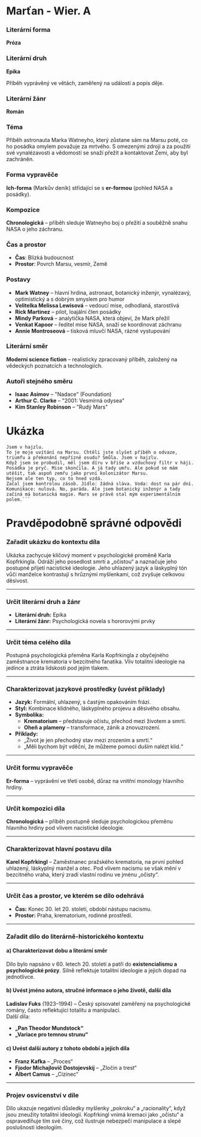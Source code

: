 # Marťan - Wier. A
### **Literární forma**

**Próza**

### **Literární druh**

**Epika**

Příběh vyprávěný ve větách, zaměřený na události a popis děje.

### **Literární žánr**

**Román**

### Téma

Příběh astronauta Marka Watneyho, který zůstane sám na Marsu poté, co ho posádka omylem považuje za mrtvého. S omezenými zdroji a za použití své vynalézavosti a vědomostí se snaží přežít a kontaktovat Zemi, aby byl zachráněn.

### Forma vypravěče

**Ich-forma** (Markův deník) střídající se s **er-formou** (pohled NASA a posádky).

### Kompozice

**Chronologická** – příběh sleduje Watneyho boj o přežití a souběžně snahu NASA o jeho záchranu.

### Čas a prostor

- **Čas**: Blízká budoucnost  
- **Prostor**: Povrch Marsu, vesmír, Země

### Postavy

- **Mark Watney** – hlavní hrdina, astronaut, botanický inženýr, vynalézavý, optimistický a s dobrým smyslem pro humor  
- **Velitelka Melissa Lewisová** – vedoucí mise, odhodlaná, starostlivá  
- **Rick Martinez** – pilot, loajální člen posádky  
- **Mindy Parková** – analytička NASA, která objeví, že Mark přežil  
- **Venkat Kapoor** – ředitel mise NASA, snaží se koordinovat záchranu  
- **Annie Montroseová** – tisková mluvčí NASA, rázné vystupování

### Literární směr

**Moderní science fiction** – realisticky zpracovaný příběh, založený na vědeckých poznatcích a technologiích.

### Autoři stejného směru

- **Isaac Asimov** – "Nadace" (Foundation)  
- **Arthur C. Clarke** – "2001: Vesmírná odysea"  
- **Kim Stanley Robinson** – "Rudý Mars"  

# Ukázka


```
Jsem v hajzlu.  
To je moje uvítání na Marsu. Chtěli jste slyšet příběh o odvaze, triumfu a překonání nepřízně osudu? Smůla. Jsem v hajzlu.  
Když jsem se probudil, měl jsem díru v břiše a vzduchový filtr v háji. Posádka je pryč. Mise skončila. A já tady umřu. Ale pokud se mám utěšit, tak aspoň zemřu jako první kolonizátor Marsu.  
Nejsem ale ten typ, co to hned vzdá.  
Začal jsem kontrolou zásob. Jídlo: žádná sláva. Voda: dost na pár dní. Komunikace: nulová. No, paráda. Ale jsem botanický inženýr a tady začíná má botanická magie. Mars se právě stal mým experimentálním polem.```
```

# Pravděpodobně správné odpovědi

### **Zařadit ukázku do kontextu díla**  

Ukázka zachycuje klíčový moment v psychologické proměně Karla Kopfrkingla. Odráží jeho posedlost smrtí a „očistou“ a naznačuje jeho postupné přijetí nacistické ideologie. Jeho uhlazený jazyk a láskyplný tón vůči manželce kontrastují s hrůznými myšlenkami, což zvyšuje celkovou děsivost.

---

### **Určit literární druh a žánr**  

- **Literární druh:** Epika  
- **Literární žánr:** Psychologická novela s hororovými prvky  

---

### **Určit téma celého díla**  

Postupná psychologická přeměna Karla Kopfrkingla z obyčejného zaměstnance krematoria v bezcitného fanatika. Vliv totalitní ideologie na jedince a ztráta lidskosti pod jejím tlakem.

---

### **Charakterizovat jazykové prostředky (uvést příklady)**  

- **Jazyk:** Formální, uhlazený, s častým opakováním frází.  
- **Styl:** Kombinace klidného, láskyplného projevu a děsivého obsahu.  
- **Symbolika:**  
    - **Krematorium** – představuje očistu, přechod mezi životem a smrtí.  
    - **Oheň a plameny** – transformace, zánik a znovuzrození.  
- **Příklady:**  
    - „Život je jen přechodný stav mezi zrozením a smrtí.“  
    - „Měli bychom být vděční, že můžeme pomoci duším nalézt klid.“  

---

### **Určit formu vypravěče**  

**Er-forma** – vyprávění ve třetí osobě, důraz na vnitřní monology hlavního hrdiny.

---

### **Určit kompozici díla**  

**Chronologická** – příběh postupně sleduje psychologickou přeměnu hlavního hrdiny pod vlivem nacistické ideologie.

---

### **Charakterizovat hlavní postavu díla**  

**Karel Kopfrkingl** – Zaměstnanec pražského krematoria, na první pohled uhlazený, láskyplný manžel a otec. Pod vlivem nacismu se však mění v bezcitného vraha, který zradí vlastní rodinu ve jménu „očisty“.

---

### **Určit čas a prostor, ve kterém se dílo odehrává**  

- **Čas:** Konec 30. let 20. století, období nástupu nacismu.  
- **Prostor:** Praha, krematorium, rodinné prostředí.  

---

### **Zařadit dílo do literárně-historického kontextu**  

#### a) Charakterizovat dobu a literární směr  

Dílo bylo napsáno v 60. letech 20. století a patří do **existencialismu a psychologické prózy**. Silně reflektuje totalitní ideologie a jejich dopad na jednotlivce.

#### b) Uvést jméno autora, stručné informace o jeho životě, další díla  

**Ladislav Fuks** (1923–1994) – Český spisovatel zaměřený na psychologické romány, často reflektující totalitu a manipulaci.  
Další díla:  
- **„Pan Theodor Mundstock“**  
- **„Variace pro temnou strunu“**  

#### c) Uvést další autory z tohoto období a jejich díla  

- **Franz Kafka** – „Proces“  
- **Fjodor Michajlovič Dostojevskij** – „Zločin a trest“  
- **Albert Camus** – „Cizinec“  

---

### **Projev osvícenství v díle**  

Dílo ukazuje negativní důsledky myšlenky „pokroku“ a „racionality“, když jsou zneužity totalitní ideologií. Kopfrkingl vnímá kremaci jako „očistu“ a ospravedlňuje tím své činy, což ilustruje nebezpečí manipulace a slepé poslušnosti ideologiím.


